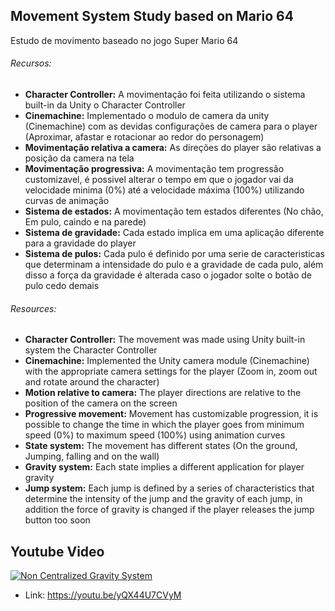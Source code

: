 ##  Movement System Study based on Mario 64

Estudo de movimento baseado no jogo Super Mario 64

###### Recursos:
    
  - **Character Controller:** A movimentação foi feita utilizando o sistema built-in da Unity o Character Controller
  - **Cinemachine:** Implementado o modulo de camera da unity (Cinemachine) com as devidas configurações de camera para o player (Aproximar, afastar e rotacionar ao redor do personagem)
  - **Movimentação relativa a camera:** As direções do player são relativas a posição da camera na tela
  - **Movimentação progressiva:** A movimentação tem progressão customizavel, é possivel alterar o tempo em que o jogador vai da velocidade minima (0%) até a velocidade máxima (100%) utilizando curvas de animação
  - **Sistema de estados:** A movimentação tem estados diferentes (No chão, Em pulo, caindo e na parede)
  - **Sistema de gravidade:** Cada estado implica em uma aplicação diferente para a gravidade do player
  - **Sistema de pulos:** Cada pulo é definido por uma serie de caracteristicas que determinam a intensidade do pulo e a gravidade de cada pulo, além disso a força da gravidade é alterada caso o jogador solte o botão de pulo cedo demais

###### Resources:
    
  - **Character Controller:** The movement was made using Unity built-in system the Character Controller
  - **Cinemachine:** Implemented the Unity camera module (Cinemachine) with the appropriate camera settings for the player (Zoom in, zoom out and rotate around the character)
  - **Motion relative to camera:** The player directions are relative to the position of the camera on the screen
  - **Progressive movement:** Movement has customizable progression, it is possible to change the time in which the player goes from minimum speed (0%) to maximum speed (100%) using animation curves
  - **State system:** The movement has different states (On the ground, Jumping, falling and on the wall)
  - **Gravity system:** Each state implies a different application for player gravity
  - **Jump system:** Each jump is defined by a series of characteristics that determine the intensity of the jump and the gravity of each jump, in addition the force of gravity is changed if the player releases the jump button too soon

## Youtube Video

[![Non Centralized Gravity System](http://img.youtube.com/vi/yQX44U7CVyM/0.jpg)](https://youtu.be/yQX44U7CVyM "Moviment System Study based on Mario games - Click to Watch!")
- Link: https://youtu.be/yQX44U7CVyM
